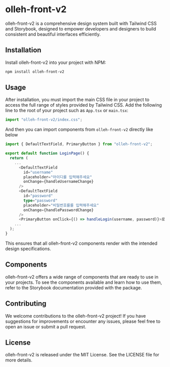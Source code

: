 # olleh-front-v2

olleh-front-v2 is a comprehensive design system built with Tailwind CSS and Storybook, designed to empower developers and designers to build consistent and beautiful interfaces efficiently.

## Installation

Install olleh-front-v2 into your project with NPM:

```bash
npm install olleh-front-v2
```

## Usage

After installation, you must import the main CSS file in your project to access the full range of styles provided by Tailwind CSS. Add the following line to the root of your project such as `App.tsx` or `main.tsx`:

```javascript
import "olleh-front-v2/index.css";
```

And then you can import components from `olleh-front-v2` directly like below

```typescript
import { DefaultTextField, PrimaryButton } from "olleh-front-v2";

export default function LoginPage() {
  return (
    ...
      <DefaultTextField
        id="username"
        placeholder="아이디를 입력해주세요"
        onChange={handleUsernameChange}
      />
      <DefaultTextField
        id="password"
        type="password"
        placeholder="비밀번호를를 입력해주세요"
        onChange={handlePasswordChange}
      />
      <PrimaryButton onClick={() => handleLogin(username, password)}>로그인</PrimaryButton>
    ...
  );
}
```

This ensures that all olleh-front-v2 components render with the intended design specifications.

## Components

olleh-front-v2 offers a wide range of components that are ready to use in your projects. To see the components available and learn how to use them, refer to the Storybook documentation provided with the package.

## Contributing

We welcome contributions to the olleh-front-v2 project! If you have suggestions for improvements or encounter any issues, please feel free to open an issue or submit a pull request.

## License

olleh-front-v2 is released under the MIT License. See the LICENSE file for more details.
